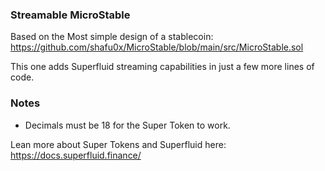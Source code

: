 ### Streamable MicroStable

Based on the Most simple design of a stablecoin: https://github.com/shafu0x/MicroStable/blob/main/src/MicroStable.sol

This one adds Superfluid streaming capabilities in just a few more lines of code.

### Notes
- Decimals must be 18 for the Super Token to work.

Lean more about Super Tokens and Superfluid here: https://docs.superfluid.finance/
